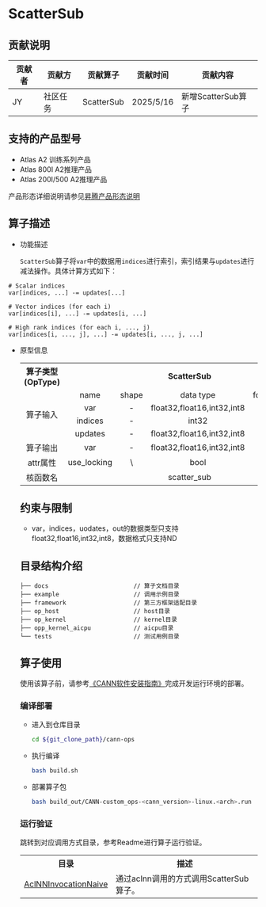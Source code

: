# ScatterSub
## 贡献说明

| 贡献者 | 贡献方  | 贡献算子       | 贡献时间      | 贡献内容           |
|-----|------|------------|-----------|----------------|
| JY  | 社区任务 | ScatterSub | 2025/5/16 | 新增ScatterSub算子 |

## 支持的产品型号

- Atlas A2 训练系列产品
- Atlas 800I A2推理产品
- Atlas 200I/500 A2推理产品

产品形态详细说明请参见[昇腾产品形态说明](http://www.hiascend.com/document/redirect/CannCommunityProductForm)

## 算子描述
- 功能描述

  `ScatterSub`算子将`var`中的数据用`indices`进行索引，索引结果与`updates`进行减法操作。具体计算方式如下：

 ```
# Scalar indices
var[indices, ...] -= updates[...]

# Vector indices (for each i)
var[indices[i], ...] -= updates[i, ...]

# High rank indices (for each i, ..., j)
var[indices[i, ..., j], ...] -= updates[i, ..., j, ...]
```

- 原型信息

  <table>  
<tr><th align="center">算子类型(OpType)</th><th colspan="5" align="center">ScatterSub</th></tr>  
<tr><td rowspan="4" align="center">算子输入</td><td align="center">name</td><td align="center">shape</td><td align="center">data type</td><td align="center">format</td><td align="center">default</td></tr>  
<tr><td align="center">var</td><td align="center">-</td><td align="center">float32,float16,int32,int8</td><td align="center">ND</td><td align="center">\</td></tr>  
<tr><td align="center">indices</td><td align="center">-</td><td align="center">int32</td><td align="center">ND</td><td align="center">\</td></tr>  
<tr><td align="center">updates</td><td align="center">-</td><td align="center">float32,float16,int32,int8</td><td align="center">ND</td><td align="center">\</td></tr>  
<tr><td rowspan="1" align="center">算子输出</td><td align="center">var</td><td align="center">-</td><td align="center">float32,float16,int32,int8</td><td align="center">ND</td><td align="center">\</td></tr>
<tr><td align="center">attr属性</td><td align="center">use_locking</td><td align="center">\</td><td align="center">bool</td><td align="center">\</td><td align="center">false</td></tr>
<tr><td rowspan="1" align="center">核函数名</td><td colspan="8" align="center">scatter_sub</td></tr>  
  </table>

## 约束与限制
- var，indices，uodates，out的数据类型只支持float32,float16,int32,int8，数据格式只支持ND

## 目录结构介绍
```
├── docs                        // 算子文档目录
├── example                     // 调用示例目录
├── framework                   // 第三方框架适配目录
├── op_host                     // host目录
├── op_kernel                   // kernel目录
├── opp_kernel_aicpu            // aicpu目录
└── tests                       // 测试用例目录
```

## 算子使用
使用该算子前，请参考[《CANN软件安装指南》](https://hiascend.com/document/redirect/CannCommunityInstSoftware)完成开发运行环境的部署。

### 编译部署
  - 进入到仓库目录

    ```bash
    cd ${git_clone_path}/cann-ops
    ```

  - 执行编译

    ```bash
    bash build.sh
    ```

  - 部署算子包

    ```bash
    bash build_out/CANN-custom_ops-<cann_version>-linux.<arch>.run
    ```
### 运行验证
跳转到对应调用方式目录，参考Readme进行算子运行验证。
<table>
    <th>目录</th><th>描述</th>
    <tr>
        <td><a href="./examples/AclNNInvocationNaive"> AclNNInvocationNaive</td><td>通过aclnn调用的方式调用ScatterSub算子。</td>
    </tr>
</table>

